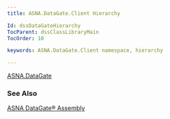 ```yaml
---
title: ASNA.DataGate.Client Hierarchy

Id: dssDataGateHierarchy
TocParent: dssClassLibraryMain
TocOrder: 10

keywords: ASNA.DataGate.Client namespace, hierarchy

---
```


[ASNA.DataGate](dcsDataGateNamespace.html)

### See Also
[ASNA DataGate&#174; Assembly](../../DCS/_HTML/dcsDataGateAssembly.html) 
